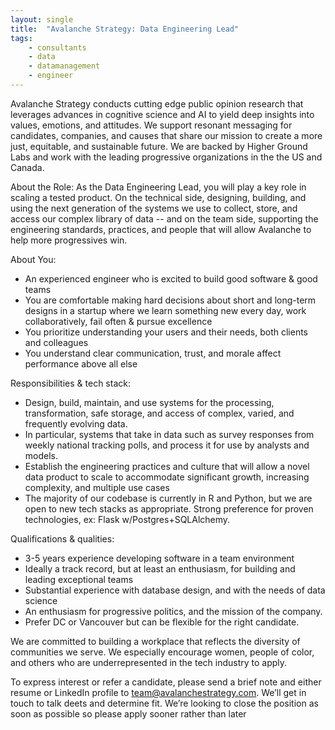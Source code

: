 ```yaml
---
layout: single
title:  "Avalanche Strategy: Data Engineering Lead"
tags: 
    - consultants
    - data
    - datamanagement
    - engineer
---
```


Avalanche Strategy conducts cutting edge public opinion research that leverages advances in cognitive science and AI to yield deep insights into values, emotions, and attitudes. We support resonant messaging for candidates, companies, and causes that share our mission to create a more just, equitable, and sustainable future. We are backed by Higher Ground Labs and work with the leading progressive organizations in the the US and Canada. 
 
About the Role:
As the Data Engineering Lead, you will play a key role  in scaling a tested product. On the technical side, designing, building, and using the next generation of the systems we use to collect, store, and access our complex library of data -- and on the team side,  supporting the engineering standards,  practices, and people that will allow Avalanche to help more progressives win.

About You:
- An experienced engineer who is excited to build good software & good teams
- You are comfortable making hard decisions about short and long-term designs in a startup where we learn something new every day, work collaboratively, fail often & pursue excellence
- You prioritize understanding your users and their needs, both clients and colleagues
- You understand clear communication, trust, and morale affect performance above all else

Responsibilities & tech stack:
- Design, build, maintain, and use systems for the processing, transformation, safe storage, and access of complex, varied, and frequently evolving data. 
- In particular, systems that take in data such as survey responses from weekly national tracking polls, and process it for use by analysts and models. 
- Establish the engineering practices and culture that will allow a novel data product to scale to accommodate significant growth, increasing complexity, and multiple use cases  
- The majority of our codebase is currently in R and Python, but we are open to new tech stacks as appropriate. Strong preference for proven technologies, ex: Flask w/Postgres+SQLAlchemy.

Qualifications & qualities:
- 3-5 years experience developing software  in a team environment
- Ideally a track record, but at least an enthusiasm, for building and leading exceptional teams
- Substantial experience with database design, and with the needs of data science
- An enthusiasm for progressive politics, and the mission of the company.
- Prefer DC or Vancouver but can be flexible for the right candidate.

We are committed to building a workplace that reflects the diversity of communities we serve. We especially encourage women, people of color, and others who are underrepresented in the tech industry to apply. 

To express interest or refer a candidate, please send a brief note and either resume or LinkedIn profile to team@avalanchestrategy.com. We’ll get in touch to talk deets and determine fit.  We’re looking to close the position as soon as possible so please apply sooner rather than later
